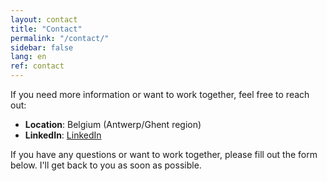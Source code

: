 ```yaml
---
layout: contact
title: "Contact"
permalink: "/contact/"
sidebar: false
lang: en
ref: contact
---
```


If you need more information or want to work together, feel free to reach out:
- **Location**: Belgium (Antwerp/Ghent region)
- **LinkedIn**: [LinkedIn](https://www.linkedin.com/in/kristofriebbels)

If you have any questions or want to work together, please fill out the form below. I'll get back to you as soon as possible.

